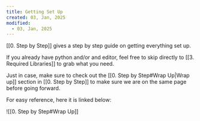 ```yaml
---
title: Getting Set Up
created: 03, Jan, 2025
modified:
  - 03, Jan, 2025
---
```


[[0. Step by Step]] gives a step by step guide on getting everything set up.

If you already have python and/or and editor, feel free to skip directly to [[3. Required Libraries]] to grab what you need.

Just in case, make sure to check out the [[0. Step by Step#Wrap Up|Wrap up]] section in [[0. Step by Step]] to make sure we are on the same page before going forward.

For easy reference, here it is linked below:

![[0. Step by Step#Wrap Up]]

